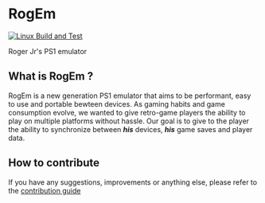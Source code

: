 # RogEm
[![Linux Build and Test](https://github.com/EpitechPromo2026/G-EIP-700-PAR-7-1-eip-hugo.raygade/actions/workflows/build_and_test_lin.yml/badge.svg?branch=dev)](https://github.com/EpitechPromo2026/G-EIP-700-PAR-7-1-eip-hugo.raygade/actions/workflows/build_and_test_lin.yml)

Roger Jr's PS1 emulator

## What is RogEm ?
RogEm is a new generation PS1 emulator that aims to be performant, easy to use and portable bewteen devices.
As gaming habits and game consumption evolve, we wanted to give retro-game players the ability to play on multiple platforms without hassle.
Our goal is to give to the player the ability to synchronize between **_his_** devices, **_his_** game saves and player data.

## How to contribute
If you have any suggestions, improvements or anything else, please refer to the [contribution guide](CONTRIBUTING.md) 
